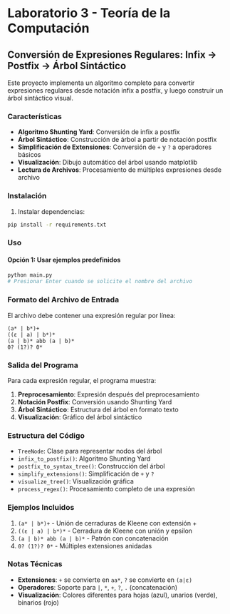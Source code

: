 # Laboratorio 3 - Teoría de la Computación

## Conversión de Expresiones Regulares: Infix → Postfix → Árbol Sintáctico

Este proyecto implementa un algoritmo completo para convertir expresiones regulares desde notación infix a postfix, y luego construir un árbol sintáctico visual.

### Características

- **Algoritmo Shunting Yard**: Conversión de infix a postfix
- **Árbol Sintáctico**: Construcción de árbol a partir de notación postfix
- **Simplificación de Extensiones**: Conversión de `+` y `?` a operadores básicos
- **Visualización**: Dibujo automático del árbol usando matplotlib
- **Lectura de Archivos**: Procesamiento de múltiples expresiones desde archivo

### Instalación

1. Instalar dependencias:
```bash
pip install -r requirements.txt
```

### Uso

#### Opción 1: Usar ejemplos predefinidos
```bash
python main.py
# Presionar Enter cuando se solicite el nombre del archivo
```


### Formato del Archivo de Entrada

El archivo debe contener una expresión regular por línea:
```
(a* | b*)+
((ε | a) | b*)*
(a | b)* abb (a | b)*
0? (1?)? 0*
```

### Salida del Programa

Para cada expresión regular, el programa muestra:

1. **Preprocesamiento**: Expresión después del preprocesamiento
2. **Notación Postfix**: Conversión usando Shunting Yard
3. **Árbol Sintáctico**: Estructura del árbol en formato texto
4. **Visualización**: Gráfico del árbol sintáctico

### Estructura del Código

- `TreeNode`: Clase para representar nodos del árbol
- `infix_to_postfix()`: Algoritmo Shunting Yard
- `postfix_to_syntax_tree()`: Construcción del árbol
- `simplify_extensions()`: Simplificación de `+` y `?`
- `visualize_tree()`: Visualización gráfica
- `process_regex()`: Procesamiento completo de una expresión

### Ejemplos Incluidos

1. `(a* | b*)+` - Unión de cerraduras de Kleene con extensión +
2. `((ε | a) | b*)*` - Cerradura de Kleene con unión y epsilon
3. `(a | b)* abb (a | b)*` - Patrón con concatenación
4. `0? (1?)? 0*` - Múltiples extensiones anidadas

### Notas Técnicas

- **Extensiones**: `+` se convierte en `aa*`, `?` se convierte en `(a|ε)`
- **Operadores**: Soporte para `|`, `*`, `+`, `?`, `.` (concatenación)
- **Visualización**: Colores diferentes para hojas (azul), unarios (verde), binarios (rojo)
